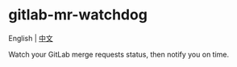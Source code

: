 # gitlab-mr-watchdog

English | [中文](README_CN.md)

Watch your GitLab merge requests status, then notify you on time.
